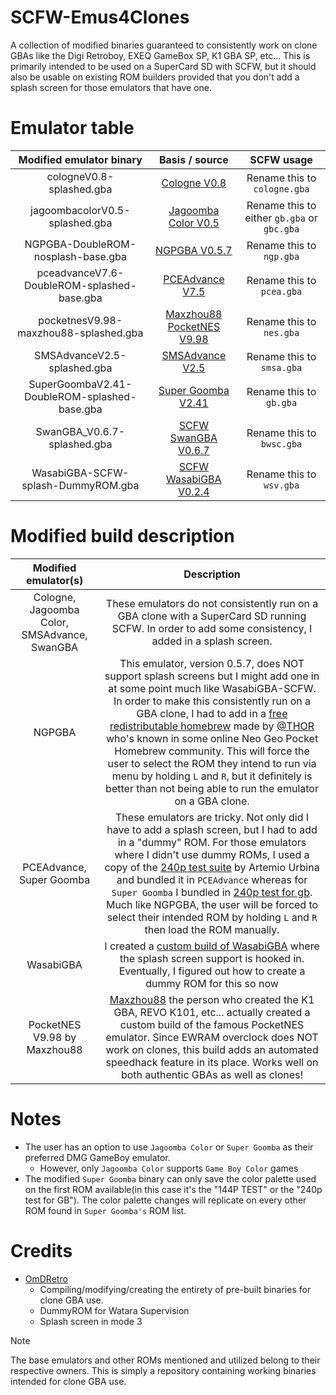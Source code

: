 # SCFW-Emus4Clones
A collection of modified binaries guaranteed to consistently work on clone GBAs like the Digi Retroboy, EXEQ GameBox SP, K1 GBA SP, etc...
This is primarily intended to be used on a SuperCard SD with SCFW, but it should also be usable on existing ROM builders provided that you don't add a splash screen for those emulators that have one.

# Emulator table
Modified emulator binary | Basis / source | SCFW usage
:-:|:-:|:-:
cologneV0.8-splashed.gba | [Cologne V0.8](https://www.zophar.net/consoles/gameboy/coleco/cologne.html) | Rename this to `cologne.gba`
jagoombacolorV0.5-splashed.gba | [Jagoomba Color V0.5](https://github.com/EvilJagaGenius/jagoombacolor)  | Rename this to either `gb.gba` or `gbc.gba`
NGPGBA-DoubleROM-nosplash-base.gba |  [NGPGBA V0.5.7](https://github.com/FluBBaOfWard/NGPGBA) | Rename this to `ngp.gba`
pceadvanceV7.6-DoubleROM-splashed-base.gba | [PCEAdvance V7.5](https://www.zophar.net/consoles/gameboy/tg16/pceadvance.html) | Rename this to `pcea.gba`
pocketnesV9.98-maxzhou88-splashed.gba | [Maxzhou88 PocketNES V9.98](http://maxzhou88.ysepan.com/) | Rename this to `nes.gba`
SMSAdvanceV2.5-splashed.gba | [SMSAdvance V2.5](https://web.archive.org/web/20150430211123/http://www.ndsretro.com/gbadown.html) | Rename this to `smsa.gba`
SuperGoombaV2.41-DoubleROM-splashed-base.gba | [Super Goomba V2.41](https://gbatemp.net/threads/super-goomba-2-0.645547/#post-10439641) | Rename this to `gb.gba`
SwanGBA_V0.6.7-splashed.gba | [SCFW SwanGBA V0.6.7](https://github.com/OmDRetro/SwanGBA-SCFW) | Rename this to `bwsc.gba`
WasabiGBA-SCFW-splash-DummyROM.gba | [SCFW WasabiGBA V0.2.4](https://github.com/OmDRetro/WasabiGBA-SCFW) | Rename this to `wsv.gba`

# Modified build description
Modified emulator(s) | Description
:-:|:-:
Cologne, Jagoomba Color, SMSAdvance, SwanGBA | These emulators do not consistently run on a GBA clone with a SuperCard SD running SCFW. In order to add some consistency, I added in a splash screen.
NGPGBA | This emulator, version 0.5.7, does NOT support splash screens but I might add one in at some point much like WasabiGBA-SCFW. In order to make this consistently run on a GBA clone, I had to add in a [free redistributable homebrew](https://pdroms.de/files/snk-neogeopocket-ngp-neogeopocketcolor-ngpc/3d-techdemo-v1-0) made by [@THOR](https://thor.pdroms.de/) who's known in some online Neo Geo Pocket Homebrew community. This will force the user to select the ROM they intend to run via menu by holding `L` and `R`, but it definitely is better than not being able to run the emulator on a GBA clone.
PCEAdvance, Super Goomba | These emulators are tricky. Not only did I have to add a splash screen, but I had to add in a "dummy" ROM. For those emulators where I didn't use dummy ROMs, I used a copy of the [240p test suite](https://github.com/ArtemioUrbina/240pTestSuite) by Artemio Urbina and bundled it in `PCEAdvance` whereas for `Super Goomba` I bundled in [240p test for gb](https://github.com/pinobatch/240p-test-mini). Much like NGPGBA, the user will be forced to select their intended ROM by holding `L` and `R` then load the ROM manually.
WasabiGBA | I created a [custom build of WasabiGBA](https://github.com/OmDRetro/WasabiGBA-SCFW) where the splash screen support is hooked in. Eventually, I figured out how to create a dummy ROM for this so now
PocketNES V9.98 by Maxzhou88 | [Maxzhou88](https://hiddenpalace.org/Maxzhou88) the person who created the K1 GBA, REVO K101, etc... actually created a custom build of the famous PocketNES emulator. Since EWRAM overclock does NOT work on clones, this build adds an automated speedhack feature in its place. Works well on both authentic GBAs as well as clones!

# Notes
* The user has an option to use `Jagoomba Color` or `Super Goomba` as their preferred DMG GameBoy emulator.
    * However, only `Jagoomba Color` supports `Game Boy Color` games
* The modified `Super Goomba` binary can only save the color palette used on the first ROM available(in this case it's the "144P TEST" or the "240p test for GB"). The color palette changes will replicate on every other ROM found in `Super Goomba's` ROM list.

# Credits

* [OmDRetro](https://github.com/OmDRetro)
    * Compiling/modifying/creating the entirety of pre-built binaries for clone GBA use.
	* DummyROM for Watara Supervision
	* Splash screen in mode 3

> [!NOTE]
> The base emulators and other ROMs mentioned and utilized belong to their respective owners.
> This is simply a repository containing working binaries intended for clone GBA use.